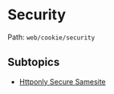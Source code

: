 # Security

Path: `web/cookie/security`

## Subtopics
- [Httponly Secure Samesite](./httponly_secure_samesite/README.md)
